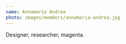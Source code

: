 ```yaml
---
name: Annamaria Andrea
photo: images/members/annamaria-andrea.jpg
---
```

Designer, researcher, magenta.

